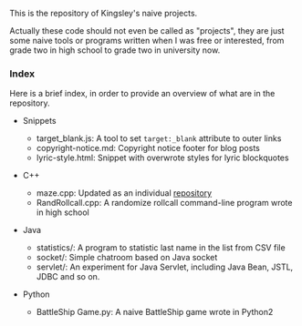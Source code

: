 This is the repository of Kingsley's naive projects.

Actually these code should not even be called as "projects", they are just some naive tools or programs written when I was free or interested, from grade two in high school to grade two in university now.

### Index
Here is a brief index, in order to provide an overview of what are in the repository.

- Snippets
  - target_blank.js: A tool to set `target:_blank` attribute to outer links
  - copyright-notice.md: Copyright notice footer for blog posts
  - lyric-style.html: Snippet with overwrote styles for lyric blockquotes

- C++
  - maze.cpp: Updated as an individual [repository](https://github.com/KingsleyXie/Maze)
  - RandRollcall.cpp: A randomize rollcall command-line program wrote in high school

- Java
  - statistics/: A program to statistic last name in the list from CSV file
  - socket/: Simple chatroom based on Java socket
  - servlet/: An experiment for Java Servlet, including Java Bean, JSTL, JDBC and so on.

- Python
  - BattleShip Game.py: A naive BattleShip game wrote in Python2
